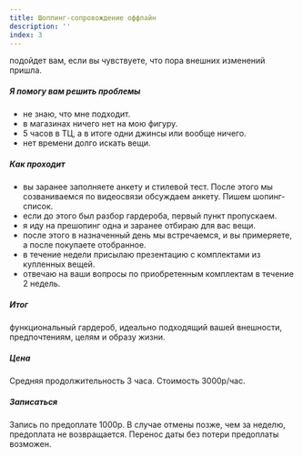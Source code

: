```yaml
---
title: Шоппинг-сопровождение оффлайн
description: ''
index: 3
---
```

подойдет вам, если вы чувствуете, что пора внешних изменений пришла.
##### Я помогу вам решить проблемы
- не знаю, что мне подходит.
- в магазинах ничего нет на мою фигуру.
- 5 часов в ТЦ, а в итоге одни джинсы или вообще ничего.
- нет времени долго искать вещи.
##### Как проходит
- вы заранее заполняете анкету и стилевой тест. После этого мы созваниваемся по видеосвязи  обсуждаем анкету. Пишем шопинг-список. 
- если до этого был разбор гардероба, первый пункт пропускаем.
- я иду на прешопинг одна и заранее отбираю для вас вещи.
- после этого в назначенный день мы встречаемся, и вы примеряете, а после покупаете отобранное.
- в течение недели присылаю презентацию с комплектами из купленных вещей.
- отвечаю на ваши вопросы по приобретенным комплектам в течение 2 недель.
##### Итог
функциональный гардероб, идеально подходящий вашей внешности, предпочтениям, целям и образу жизни.
##### Цена
Средняя продолжительность 3 часа. Стоимость 3000р/час.
##### Записаться
Запись по предоплате 1000р. В случае отмены позже, чем за неделю, предоплата не возвращается. Перенос даты без потери предоплаты возможен.